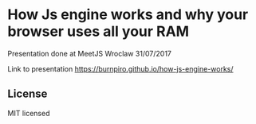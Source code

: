 # How Js engine works and why your browser uses all your RAM

Presentation done at MeetJS Wroclaw 31/07/2017

Link to presentation 
https://burnpiro.github.io/how-js-engine-works/

## License

MIT licensed
